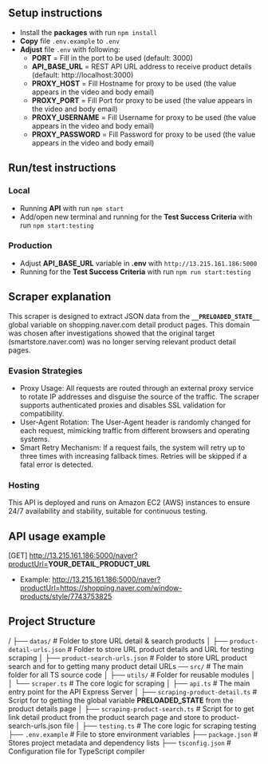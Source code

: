 ## Setup instructions
- Install the <b>packages</b> with run `npm install`
- <b>Copy</b> file `.env.example` to `.env`
- <b>Adjust</b> file `.env` with following:
  - <b>PORT</b> = Fill in the port to be used (default: 3000)
  - <b>API_BASE_URL</b> = REST API URL address to receive product details (default: http://localhost:3000)
  - <b>PROXY_HOST</b> = Fill Hostname for proxy to be used (the value appears in the video and body email)
  - <b>PROXY_PORT</b> = Fill Port for proxy to be used (the value appears in the video and body email)
  - <b>PROXY_USERNAME</b> = Fill Username for proxy to be used (the value appears in the video and body email)
  - <b>PROXY_PASSWORD</b> = Fill Password for proxy to be used (the value appears in the video and body email)

## Run/test instructions
### Local
- Running <b>API</b> with run `npm start`
- Add/open new terminal and running for the <b>Test Success Criteria</b> with run `npm start:testing`
### Production
- Adjust <b>API_BASE_URL</b> variable in <b>.env</b> with `http://13.215.161.186:5000`
- Running for the <b>Test Success Criteria</b> with run `npm run start:testing`

## Scraper explanation
This scraper is designed to extract JSON data from the <b>`__PRELOADED_STATE__`</b> global variable on shopping.naver.com detail product pages. This domain was chosen after investigations showed that the original target (smartstore.naver.com) was no longer serving relevant product detail pages.
### Evasion Strategies
- Proxy Usage: All requests are routed through an external proxy service to rotate IP addresses and disguise the source of the traffic. The scraper supports authenticated proxies and disables SSL validation for compatibility.
- User-Agent Rotation: The User-Agent header is randomly changed for each request, mimicking traffic from different browsers and operating systems.
- Smart Retry Mechanism: If a request fails, the system will retry up to three times with increasing fallback times. Retries will be skipped if a fatal error is detected.
### Hosting
This API is deployed and runs on Amazon EC2 (AWS) instances to ensure 24/7 availability and stability, suitable for continuous testing.

## API usage example
[GET] http://13.215.161.186:5000/naver?productUrl=<b>YOUR_DETAIL_PRODUCT_URL</b>
- Example: 
http://13.215.161.186:5000/naver?productUrl=https://shopping.naver.com/window-products/style/7743753825

## Project Structure
/
├── `datas/` # Folder to store URL detail & search products
│   ├── `product-detail-urls.json` # Folder to store URL product details and URL for testing scraping
│   ├── `product-search-urls.json` # Folder to store URL product search and for to getting many product detail URLs
── `src/` # The main folder for all TS source code
│   ├── `utils/` # Folder for reusable modules
│   │   └── `scraper.ts` # The core logic for scraping
│   ├── `api.ts` # The main entry point for the API Express Server
│   ├── `scraping-product-detail.ts` # Script for to getting the global variable __PRELOADED_STATE__ from the product details page
│   ├── `scraping-product-search.ts` # Script for to get link detail product from the product search page and store to product-search-urls.json file
│   ├── `testing.ts` # The core logic for scraping testing
├── `.env.example` # File to store environment variables
├── `package.json` # Stores project metadata and dependency lists
├── `tsconfig.json` # Configuration file for TypeScript compiler

